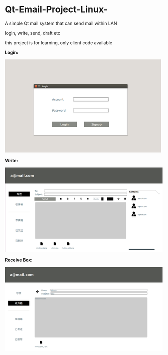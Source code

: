 # Qt-Email-Project-Linux-
A simple Qt mail system that can send mail within LAN

login, write, send, draft etc

this project is for learning, only client code available



**Login:**

<img src="media/login.PNG" style="zoom:50%;" />

**Write:**

![](media/write.PNG)

**Receive Box:**

<img src="media/readreceive.PNG" style="zoom:50%;" />

